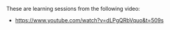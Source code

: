 These are learning sessions from the following video:
- https://www.youtube.com/watch?v=dLPgQRbVquo&t=509s